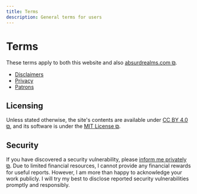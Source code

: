 ```yaml
---
title: Terms
description: General terms for users
---
```


# Terms
These terms apply to both this website and also <a href="https://absurdrealms.com/" target="_blank">absurdrealms.com ⧉</a>.

* <a href="/terms/disclaimers/">Disclaimers</a>
* <a href="/terms/privacy/">Privacy</a>
* <a href="/terms/patrons/">Patrons</a>

## Licensing
Unless stated otherwise, the site's contents are available under <a href="https://creativecommons.org/licenses/by/4.0/" target="_blank">CC BY 4.0 ⧉</a>, and its software is under the <a href="https://choosealicense.com/licenses/mit/" target="_blank">MIT License ⧉</a>.

## Security
If you have discovered a security vulnerability, please <a href="https://tally.so/r/mOaDRp" target="_blank">inform me privately ⧉</a>. Due to limited financial resources, I cannot provide any financial rewards for useful reports. However, I am more than happy to acknowledge your work publicly. I will try my best to disclose reported security vulnerabilities promptly and responsibly.